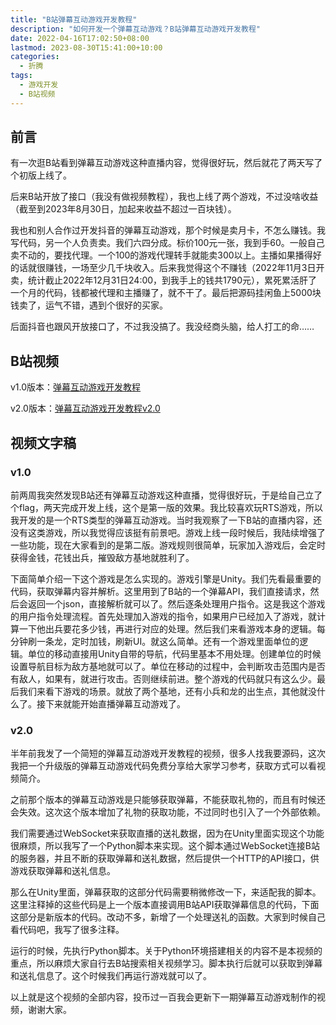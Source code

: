 ```yaml
---
title: "B站弹幕互动游戏开发教程"
description: "如何开发一个弹幕互动游戏？B站弹幕互动游戏开发教程"
date: 2022-04-16T17:02:50+08:00
lastmod: 2023-08-30T15:41:00+10:00
categories:
  - 折腾
tags:
  - 游戏开发
  - B站视频
---
```


## 前言

有一次逛B站看到弹幕互动游戏这种直播内容，觉得很好玩，然后就花了两天写了个初版上线了。

后来B站开放了接口（我没有做视频教程），我也上线了两个游戏，不过没啥收益（截至到2023年8月30日，加起来收益不超过一百块钱）。

我也和别人合作过开发抖音的弹幕互动游戏，那个时候是卖月卡，不怎么赚钱。我写代码，另一个人负责卖。我们六四分成。标价100元一张，我到手60。一般自己卖不动的，要找代理。一个100的游戏代理转手就能卖300以上。主播如果播得好的话就很赚钱，一场至少几千块收入。后来我觉得这个不赚钱（2022年11月3日开卖，统计截止2022年12月31日24:00，到我手上的钱共1790元），累死累活肝了一个月的代码，钱都被代理和主播赚了，就不干了。最后把源码挂闲鱼上5000块钱卖了，运气不错，遇到个很好的买家。

后面抖音也跟风开放接口了，不过我没搞了。我没经商头脑，给人打工的命……

## B站视频

v1.0版本：[弹幕互动游戏开发教程](https://www.bilibili.com/video/BV11T4y1h7UH/)

v2.0版本：[弹幕互动游戏开发教程v2.0](https://www.bilibili.com/video/BV1p8411s7qN/)

## 视频文字稿

### v1.0

前两周我突然发现B站还有弹幕互动游戏这种直播，觉得很好玩，于是给自己立了个flag，两天完成开发上线，这个是第一版的效果。我比较喜欢玩RTS游戏，所以我开发的是一个RTS类型的弹幕互动游戏。当时我观察了一下B站的直播内容，还没有这类游戏，所以我觉得应该挺有前景吧。游戏上线一段时候后，我陆续增强了一些功能，现在大家看到的是第二版。游戏规则很简单，玩家加入游戏后，会定时获得金钱，花钱出兵，摧毁敌方基地就胜利了。

下面简单介绍一下这个游戏是怎么实现的。游戏引擎是Unity。我们先看最重要的代码，获取弹幕内容并解析。这里用到了B站的一个弹幕API，我们直接请求，然后会返回一个json，直接解析就可以了。然后逐条处理用户指令。这是我这个游戏的用户指令处理流程。首先处理加入游戏的指令，如果用户已经加入了游戏，就计算一下他出兵要花多少钱，再进行对应的处理。然后我们来看游戏本身的逻辑。每分钟刷一条龙，定时加钱，刷新UI。就这么简单。还有一个游戏里面单位的逻辑。单位的移动直接用Unity自带的导航，代码里基本不用处理。创建单位的时候设置导航目标为敌方基地就可以了。单位在移动的过程中，会判断攻击范围内是否有敌人，如果有，就进行攻击。否则继续前进。整个游戏的代码就只有这么少。最后我们来看下游戏的场景。就放了两个基地，还有小兵和龙的出生点，其他就没什么了。接下来就能开始直播弹幕互动游戏了。

### v2.0

半年前我发了一个简短的弹幕互动游戏开发教程的视频，很多人找我要源码，这次我把一个升级版的弹幕互动游戏代码免费分享给大家学习参考，获取方式可以看视频简介。

之前那个版本的弹幕互动游戏是只能够获取弹幕，不能获取礼物的，而且有时候还会失效。这次这个版本增加了礼物的获取功能，不过同时也引入了一个外部依赖。

我们需要通过WebSocket来获取直播的送礼数据，因为在Unity里面实现这个功能很麻烦，所以我写了一个Python脚本来实现。这个脚本通过WebSocket连接B站的服务器，并且不断的获取弹幕和送礼数据，然后提供一个HTTP的API接口，供游戏获取弹幕和送礼信息。

那么在Unity里面，弹幕获取的这部分代码需要稍微修改一下，来适配我的脚本。这里注释掉的这些代码是上一个版本直接调用B站API获取弹幕信息的代码，下面这部分是新版本的代码。改动不多，新增了一个处理送礼的函数。大家到时候自己看代码吧，我写了很多注释。

运行的时候，先执行Python脚本。关于Python环境搭建相关的内容不是本视频的重点，所以麻烦大家自行去B站搜索相关视频学习。脚本执行后就可以获取到弹幕和送礼信息了。这个时候我们再运行游戏就可以了。

以上就是这个视频的全部内容，投币过一百我会更新下一期弹幕互动游戏制作的视频，谢谢大家。
